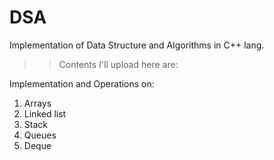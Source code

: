 # DSA
Implementation of Data Structure and Algorithms in C++ lang.

>> Contents I'll upload here are:

Implementation and Operations on:
1. Arrays
2. Linked list
3. Stack
4. Queues
5. Deque
   
